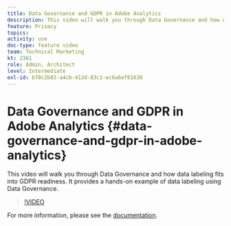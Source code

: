 ```yaml
---
title: Data Governance and GDPR in Adobe Analytics
description: This video will walk you through Data Governance and how data labeling fits into GDPR readiness. It provides a hands-on example of data labeling using Data Governance.
feature: Privacy
topics: 
activity: use
doc-type: feature video
team: Technical Marketing
kt: 2361
role: Admin, Architect
level: Intermediate
exl-id: b78c2b02-a4cb-413d-83c1-ec6a6ef61630
---
```

# Data Governance and GDPR in Adobe Analytics {#data-governance-and-gdpr-in-adobe-analytics}

This video will walk you through Data Governance and how data labeling fits into GDPR readiness. It provides a hands-on example of data labeling using Data Governance.

>[!VIDEO](https://video.tv.adobe.com/v/25455/?quality=12)

For more information, please see the [documentation](https://experienceleague.adobe.com/docs/analytics/admin/data-governance/an-gdpr-overview.html?lang=en).
